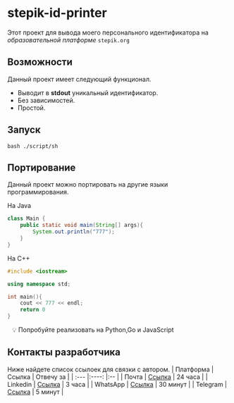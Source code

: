 # **stepik-id-printer** 
Этот проект для вывода моего персонального идентификатора на *образовательной платформе* `stepik.org`
## Возможности 
Данный проект имеет следующий функционал.
- Выводит в **stdout** уникальный идентификатор.
- Без зависимостей.
- Простой.
## Запуск
`bash ./script/sh`
## Портирование
Данный проект можно портировать на другие языки программирования.

На Java
```java
class Main {
    public static void main(String[] args){
        System.out.println("777");
    }
}
```
На С++
```c++
#include <iostream> 

using namespace std;

int main(){
    cout << 777 << endl;
    return 0
}
```
` ` 💡 Попробуйте реализовать на Python,Go и JavaScript
## Контакты разработчика
Ниже найдете список ссылоек для связки с автором.
| Платформа |Ссылка | Отвечу за |
| :---      |:----: |:--        |
| Почта     | [Ссылка](https://guides.hexlet.io/ru/markdown/) | 24 часа   |
| Linkedin  | [Ссылка](https://guides.hexlet.io/ru/markdown/) | 3 часа    |
| WhatsApp  | [Ссылка](https://guides.hexlet.io/ru/markdown/) | 30 минут  |
| Telegram  | [Ссылка](https://guides.hexlet.io/ru/markdown/) | 5 минут   |
